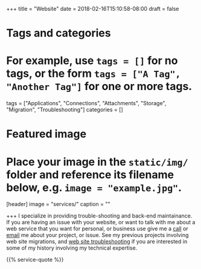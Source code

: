 +++
title = "Website"
date = 2018-02-16T15:10:58-08:00
draft = false

# Tags and categories
# For example, use `tags = []` for no tags, or the form `tags = ["A Tag", "Another Tag"]` for one or more tags.
tags = ["Applications", "Connections", "Attachments", "Storage", "Migration", "Troubleshooting"]
categories = []

# Featured image
# Place your image in the `static/img/` folder and reference its filename below, e.g. `image = "example.jpg"`.
[header]
image = "services/"
caption = ""

+++
I specialize in providing trouble-shooting and back-end maintainance. If you are having an issue with your website, or want to talk with me about a web service that you want for personal, or business use give me a [call](/#contact) or [email](/#contact) me about your project, or issue.  See my previous projects involving web site migrations, and [web site troubleshooting](/projects/network/tantra.com/) if you are interested in some of my history involving my technical expertise.<!--more-->

{{% service-quote %}}